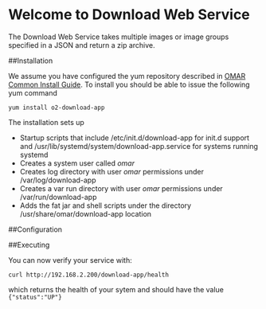 # Welcome to Download Web Service
The Download Web Service takes multiple images or image groups specified in a JSON and return a zip archive.

##Installation

We assume you have configured the yum repository described in [OMAR Common Install Guide](common.md).  To install you should be able to issue the following yum command

```
yum install o2-download-app
```
The installation sets up

* Startup scripts that include /etc/init.d/download-app for init.d support and /usr/lib/systemd/system/download-app.service for systems running systemd
* Creates a system user called *omar*
* Creates log directory with user *omar* permissions under /var/log/download-app
* Creates a var run directory with user *omar* permissions under /var/run/download-app
* Adds the fat jar and shell scripts under the directory /usr/share/omar/download-app location


##Configuration


##Executing

You can now verify your service with:

```
curl http://192.168.2.200/download-app/health
```

which returns the health of your sytem and should have the value `{"status":"UP"}`

